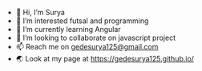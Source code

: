 - 👋 Hi, I’m Surya
- 👀 I’m interested futsal and programming
- 🌱 I’m currently learning Angular
- 💞️ I’m looking to collaborate on javascript project
- 📫 Reach me on gedesurya125@gmail.com
- :earth_asia: Look at my page at https://gedesurya125.github.io/

<!---
gedesurya125/gedesurya125 is a ✨ special ✨ repository because its `README.md` (this file) appears on your GitHub profile.
You can click the Preview link to take a look at your changes.
--->
